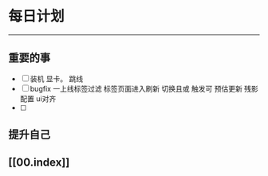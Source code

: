 
# 每日计划
---
## 重要的事

- [ ]  装机
      显卡。
      跳线 
- [ ]  bugfix
      一上线标签过滤
      标签页面进入刷新
      切换且或 触发可 预估更新
      残影配置
      ui对齐
- [ ]  



## 提升自己

  



## [[00.index]]










